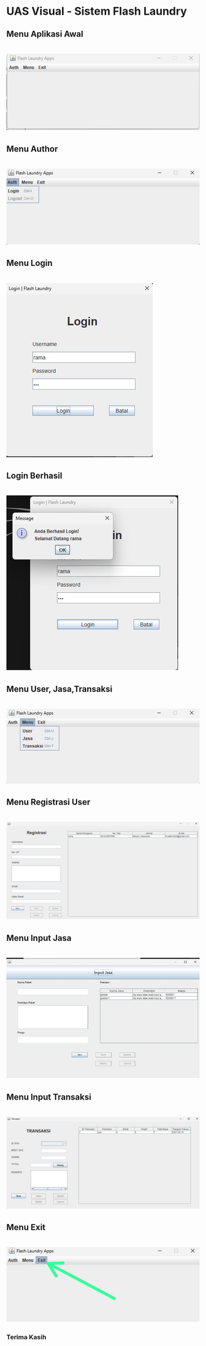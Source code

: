 # UAS Visual - Sistem Flash Laundry

## Menu Aplikasi Awal
# ![img](img/1.jpg)
## Menu Author
# ![img](img/2.jpg)
## Menu Login
# ![img](img/3.jpg)
## Login Berhasil
# ![img](img/4.jpg)
## Menu User, Jasa,Transaksi
# ![img](img/5.jpg)
## Menu Registrasi User
# ![img](img/6.jpg)
## Menu Input Jasa
# ![img](img/7.jpg)
## Menu Input Transaksi
# ![img](img/8.jpg)
## Menu Exit
# ![img](img/9.jpg)

### Terima Kasih